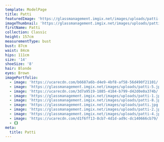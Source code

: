 ```yaml
---
template: ModelPage
title: Patti
featuredImage: 'https://glassmanagement.imgix.net/images/uploads/patti-6.jpg'
imageThumbnail: 'https://glassmanagement.imgix.net/images/uploads/patti.jpg'
firstName: Patti
collection: Classic
height: 157cm
measurementType: bust
bust: 87cm
waist: 84cm
hips: 111cm
size: '14'
shoeSize: '8'
hair: Blonde
eyes: Brown
imagePortfolio:
  - image: 'https://ucarecdn.com/b6687a6b-d4e9-4bf8-af58-56d490f21101/'
  - image: 'https://glassmanagement.imgix.net/images/uploads/patti-5.jpg'
  - image: 'https://ucarecdn.com/3d7a9519-1885-4184-b799-d42d0e0a374b/'
  - image: 'https://glassmanagement.imgix.net/images/uploads/patti-1.jpg'
  - image: 'https://glassmanagement.imgix.net/images/uploads/patti-8.jpg'
  - image: 'https://glassmanagement.imgix.net/images/uploads/patti.jpg'
  - image: 'https://glassmanagement.imgix.net/images/uploads/patti-2.jpg'
  - image: 'https://glassmanagement.imgix.net/images/uploads/patti-4.jpg'
  - image: 'https://ucarecdn.com/d1f6ff13-8cb7-4d1d-ad9c-dc140666cb79/'
  - {}
meta:
  title: Patti
---
```


